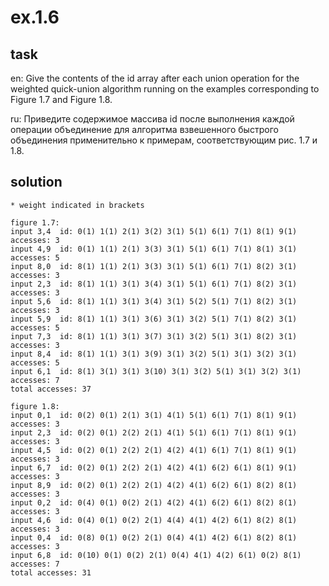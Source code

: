 # ex.1.6

## task

en: Give the contents of the id array after each union operation for
the weighted quick-union algorithm running on the examples
corresponding to Figure 1.7 and Figure 1.8.

ru: Приведите содержимое массива id после выполнения каждой операции
объединение для алгоритма взвешенного быстрого объединения
применительно к примерам, соответствующим рис. 1.7 и 1.8.

## solution
```
* weight indicated in brackets

figure 1.7:
input 3,4  id: 0(1) 1(1) 2(1) 3(2) 3(1) 5(1) 6(1) 7(1) 8(1) 9(1)  accesses: 3
input 4,9  id: 0(1) 1(1) 2(1) 3(3) 3(1) 5(1) 6(1) 7(1) 8(1) 3(1)  accesses: 5
input 8,0  id: 8(1) 1(1) 2(1) 3(3) 3(1) 5(1) 6(1) 7(1) 8(2) 3(1)  accesses: 3
input 2,3  id: 8(1) 1(1) 3(1) 3(4) 3(1) 5(1) 6(1) 7(1) 8(2) 3(1)  accesses: 3
input 5,6  id: 8(1) 1(1) 3(1) 3(4) 3(1) 5(2) 5(1) 7(1) 8(2) 3(1)  accesses: 3
input 5,9  id: 8(1) 1(1) 3(1) 3(6) 3(1) 3(2) 5(1) 7(1) 8(2) 3(1)  accesses: 5
input 7,3  id: 8(1) 1(1) 3(1) 3(7) 3(1) 3(2) 5(1) 3(1) 8(2) 3(1)  accesses: 3
input 8,4  id: 8(1) 1(1) 3(1) 3(9) 3(1) 3(2) 5(1) 3(1) 3(2) 3(1)  accesses: 5
input 6,1  id: 8(1) 3(1) 3(1) 3(10) 3(1) 3(2) 5(1) 3(1) 3(2) 3(1)  accesses: 7
total accesses: 37

figure 1.8:
input 0,1  id: 0(2) 0(1) 2(1) 3(1) 4(1) 5(1) 6(1) 7(1) 8(1) 9(1)  accesses: 3
input 2,3  id: 0(2) 0(1) 2(2) 2(1) 4(1) 5(1) 6(1) 7(1) 8(1) 9(1)  accesses: 3
input 4,5  id: 0(2) 0(1) 2(2) 2(1) 4(2) 4(1) 6(1) 7(1) 8(1) 9(1)  accesses: 3
input 6,7  id: 0(2) 0(1) 2(2) 2(1) 4(2) 4(1) 6(2) 6(1) 8(1) 9(1)  accesses: 3
input 8,9  id: 0(2) 0(1) 2(2) 2(1) 4(2) 4(1) 6(2) 6(1) 8(2) 8(1)  accesses: 3
input 0,2  id: 0(4) 0(1) 0(2) 2(1) 4(2) 4(1) 6(2) 6(1) 8(2) 8(1)  accesses: 3
input 4,6  id: 0(4) 0(1) 0(2) 2(1) 4(4) 4(1) 4(2) 6(1) 8(2) 8(1)  accesses: 3
input 0,4  id: 0(8) 0(1) 0(2) 2(1) 0(4) 4(1) 4(2) 6(1) 8(2) 8(1)  accesses: 3
input 6,8  id: 0(10) 0(1) 0(2) 2(1) 0(4) 4(1) 4(2) 6(1) 0(2) 8(1)  accesses: 7
total accesses: 31

```
